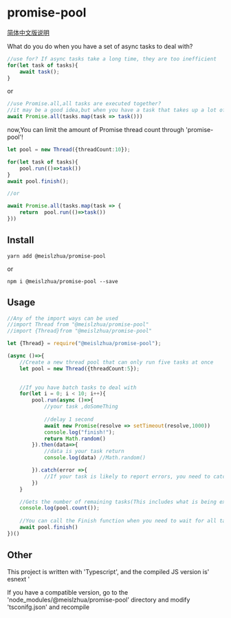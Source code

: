 # promise-pool
[简体中文版说明](./doc/chinese.md)

What do you do when you have a set of async tasks to deal with?
```typescript
//use for? If async tasks take a long time, they are too inefficient
for(let task of tasks){
    await task();
}
```
or
```typescript
//use Promise.all,all tasks are executed together?
//it may be a good idea,but when you have a task that takes up a lot of resources, all the tasks are executed at the same time, there may be some surprises
await Promise.all(tasks.map(task => task()))
```
now,You can limit the amount of Promise thread count  through 'promise-pool'!
```typescript
let pool = new Thread({threadCount:10});

for(let task of tasks){
    pool.run(()=>task())
}
await pool.finish();

//or

await Promise.all(tasks.map(task => {
    return  pool.run(()=>task())
}))
```

## Install
```
yarn add @meislzhua/promise-pool
```
or
```
npm i @meislzhua/promise-pool --save
```

## Usage
```typescript
//Any of the import ways can be used
//import Thread from "@meislzhua/promise-pool"
//import {Thread}from "@meislzhua/promise-pool"

let {Thread} = require("@meislzhua/promise-pool");

(async ()=>{
    //Create a new thread pool that can only run five tasks at once
    let pool = new Thread({threadCount:5});
    

    //If you have batch tasks to deal with
    for(let i = 0; i < 10; i++){
        pool.run(async ()=>{
            //your task ,doSomeThing
            
            //delay 1 second
            await new Promise(resolve => setTimeout(resolve,1000))
            console.log("finish!");
            return Math.random()
        }).then(data=>{
            //data is your task return
            console.log(data) //Math.random()

        }).catch(error =>{
            //If your task is likely to report errors, you need to catch
        })
    }   

    //Gets the number of remaining tasks(This includes what is being executed and what is waiting to be executed)
    console.log(pool.count());
    
    //You can call the Finish function when you need to wait for all tasks to complete
    await pool.finish()
})()
```
## Other
This project is written with 'Typescript', and the compiled JS version is' esnext '

If you have a compatible version, go to the 'node_modules/@meislzhua/promise-pool' directory and modify 'tsconifg.json' and recompile
